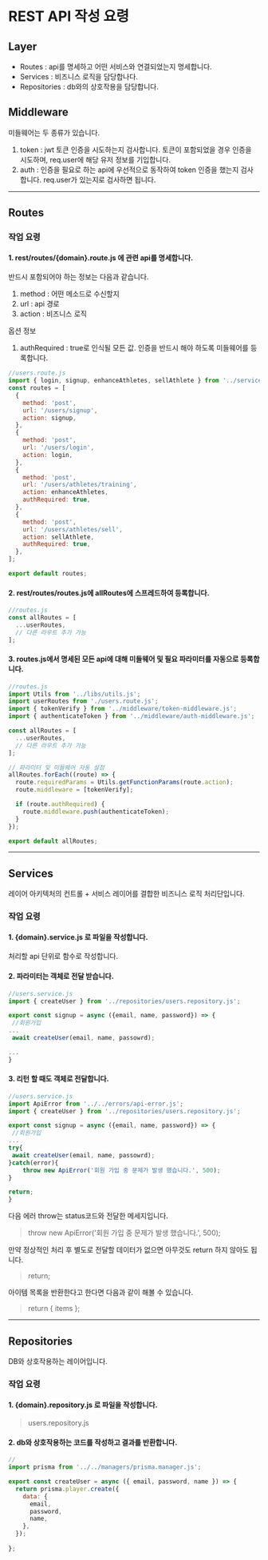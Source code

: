 # REST API 작성 요령

## Layer

- Routes : api를 명세하고 어떤 서비스와 연결되었는지 명세합니다.
- Services : 비즈니스 로직을 담당합나다.
- Repositories : db와의 상호작용을 담당합니다.

## Middleware

미들웨어는 두 종류가 있습니다.

1. token : jwt 토큰 인증을 시도하는지 검사합니다. 토큰이 포함되었을 경우 인증을 시도하며, req.user에 해당 유저 정보를 기입합니다.
2. auth : 인증을 필요로 하는 api에 우선적으로 동작하여 token 인증을 했는지 검사합니다. req.user가 있는지로 검사하면 됩니다.

------

## Routes

### 작업 요령

#### 1. rest/routes/{domain}.route.js 에 관련 api를 명세합니다.

반드시 포함되어야 하는 정보는 다음과 같습니다.

1. method : 어떤 메소드로 수신할지
2. url : api 경로
3. action : 비즈니스 로직

옵션 정보

1. authRequired : true로 인식될 모든 값. 인증을 반드시 해야 하도록 미들웨어를 등록합니다.

```js
//users.route.js
import { login, signup, enhanceAthletes, sellAthlete } from '../services/users-service.js';
const routes = [
  {
    method: 'post',
    url: '/users/signup',
    action: signup,
  },
  {
    method: 'post',
    url: '/users/login',
    action: login,
  },
  {
    method: 'post',
    url: '/users/athletes/training',
    action: enhanceAthletes,
    authRequired: true,
  },
  {
    method: 'post',
    url: '/users/athletes/sell',
    action: sellAthlete,
    authRequired: true,
  },
];

export default routes;

```


#### 2. rest/routes/routes.js에 allRoutes에 스프레드하여 등록합니다.

```js
//routes.js
const allRoutes = [
  ...userRoutes,
  // 다른 라우트 추가 가능
];

```

#### 3. routes.js에서 명세된 모든 api에 대해 미들웨어 및 필요 파라미터를 자동으로 등록합니다.


```js
//routes.js
import Utils from '../libs/utils.js';
import userRoutes from './users.route.js';
import { tokenVerify } from '../middleware/token-middleware.js';
import { authenticateToken } from '../middleware/auth-middleware.js';

const allRoutes = [
  ...userRoutes,
  // 다른 라우트 추가 가능
];

// 파라미터 및 미들웨어 자동 설정
allRoutes.forEach((route) => {
  route.requiredParams = Utils.getFunctionParams(route.action);
  route.middleware = [tokenVerify];

  if (route.authRequired) {
    route.middleware.push(authenticateToken);
  }
});

export default allRoutes;

```

-----

## Services

레이어 아키텍처의 컨트롤 + 서비스 레이어를 결합한 비즈니스 로직 처리단입니다.

### 작업 요령


#### 1. {domain}.service.js 로 파일을 작성합니다.

처리할 api 단위로 함수로 작성합니다.

#### 2. 파라미터는 객체로 전달 받습니다.

```js
//users.service.js
import { createUser } from '../repositories/users.repository.js';

export const signup = async ({email, name, password}) => {
 //회원가입
...
 await createUser(email, name, passowrd);

...
}

```


#### 3. 리턴 할 때도 객체로 전달합니다.

```js
//users.service.js
import ApiError from '../../errors/api-error.js';
import { createUser } from '../repositories/users.repository.js';

export const signup = async ({email, name, password}) => {
 //회원가입
...
try{
 await createUser(email, name, passowrd);
}catch(error){
    throw new ApiError('회원 가입 중 문제가 발생 했습니다.', 500);
}

return;
}

```

다음 에러 throw는 status코드와 전달한 메세지입니다.

>  throw new ApiError('회원 가입 중 문제가 발생 했습니다.', 500);


만약 정상적인 처리 후 별도로 전달할 데이터가 없으면 아무것도 return 하지 않아도 됩니다.

> return;


아이템 목록을 반환한다고 한다면 다음과 같이 해볼 수 있습니다.

> return { items };

------------------

## Repositories

DB와 상호작용하는 레이어입니다.

### 작업 요령

#### 1. {domain}.repository.js 로 파일을 작성합니다.
> users.repository.js

#### 2. db와 상호작용하는 코드를 작성하고 결과를 반환합니다.

```js
//
import prisma from '../../managers/prisma.manager.js';

export const createUser = async ({ email, password, name }) => {
  return prisma.player.create({
    data: {
      email,
      password,
      name,
    },
  });
  
};
```